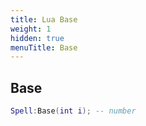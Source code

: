 ```yaml
---
title: Lua Base
weight: 1
hidden: true
menuTitle: Base
---
```

## Base
```lua
Spell:Base(int i); -- number
```